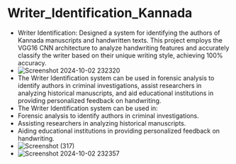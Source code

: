 # Writer_Identification_Kannada

 * Writer Identification: Designed a system for identifying the authors of Kannada manuscripts and handwritten texts. This project employs the VGG16 CNN architecture to analyze handwriting features and accurately classify the writer based on their unique writing style, achieving 100% accuracy.
 * ![Screenshot 2024-10-02 232320](https://github.com/user-attachments/assets/8f5a36cb-6f22-4ace-8638-1734a56c415d)
  * The Writer Identification system can be used in forensic analysis to identify authors in criminal investigations, assist researchers in analyzing historical manuscripts, and aid educational institutions in providing personalized feedback on handwriting.
  * The Writer Identification system can be used in:
  * Forensic analysis to identify authors in criminal investigations.
  * Assisting researchers in analyzing historical manuscripts.
  * Aiding educational institutions in providing personalized feedback on handwriting.
  * ![Screenshot (317)](https://github.com/user-attachments/assets/42c4b162-0153-4f1f-b44c-4ccb5415e9db)
  * ![Screenshot 2024-10-02 232357](https://github.com/user-attachments/assets/8cf81d11-086d-4689-acfc-7360b39b3a1a)
